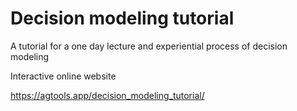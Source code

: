 # Decision modeling tutorial

A tutorial for a one day lecture and experiential process of decision modeling 

Interactive online website

https://agtools.app/decision_modeling_tutorial/

